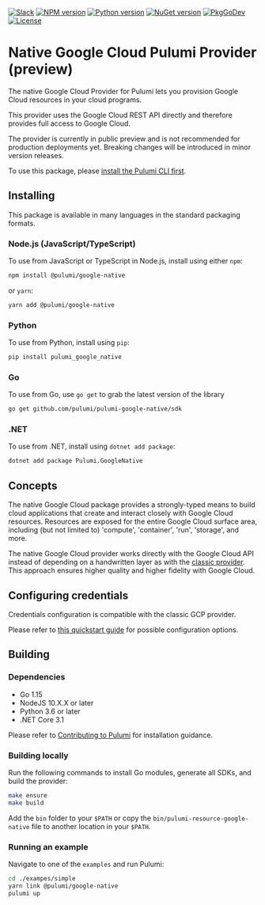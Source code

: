 [![Slack](http://www.pulumi.com/images/docs/badges/slack.svg)](https://slack.pulumi.com)
[![NPM version](https://badge.fury.io/js/%40pulumi%2Fgoogle-native.svg)](https://npmjs.com/package/@pulumi/google-native)
[![Python version](https://badge.fury.io/py/pulumi-google-native.svg)](https://pypi.org/project/pulumi-google-native)
[![NuGet version](https://badge.fury.io/nu/pulumi.googlenative.svg)](https://badge.fury.io/nu/pulumi.googlenative)
[![PkgGoDev](https://pkg.go.dev/badge/github.com/pulumi/pulumi-google-native/sdk/go)](https://pkg.go.dev/github.com/pulumi/pulumi-google-native/sdk/go)
[![License](https://img.shields.io/npm/l/%40pulumi%2Fgoogle-native.svg)](https://github.com/pulumi/pulumi-google-native/blob/master/LICENSE)

# Native Google Cloud Pulumi Provider (preview)

The native Google Cloud Provider for Pulumi lets you provision Google Cloud resources in your cloud programs.

This provider uses the Google Cloud REST API directly and therefore provides full access to Google Cloud.

The provider is currently in public preview and is not recommended for production deployments yet. Breaking changes will be introduced in minor version releases.

To use this package, please [install the Pulumi CLI first](https://pulumi.io/).

## Installing

This package is available in many languages in the standard packaging formats.

### Node.js (JavaScript/TypeScript)

To use from JavaScript or TypeScript in Node.js, install using either `npm`:

```bash
npm install @pulumi/google-native
```

or `yarn`:

```bash
yarn add @pulumi/google-native
```

### Python

To use from Python, install using `pip`:

```bash
pip install pulumi_google_native
```

### Go

To use from Go, use `go get` to grab the latest version of the library

```bash
go get github.com/pulumi/pulumi-google-native/sdk
```

### .NET

To use from .NET, install using `dotnet add package`:

```bash
dotnet add package Pulumi.GoogleNative
```

## Concepts

The native Google Cloud package provides a strongly-typed means to build cloud applications that create
and interact closely with Google Cloud resources.  Resources are exposed for the entire Google Cloud surface area,
including (but not limited to) 'compute', 'container', 'run', 'storage', and more.

The native Google Cloud provider works directly with the Google Cloud API instead of depending on a
handwritten layer as with the [classic provider](https://github.com/pulumi/pulumi-gcp). This approach ensures higher
quality and higher fidelity with Google Cloud.

## Configuring credentials

Credentials configuration is compatible with the classic GCP provider.

Please refer to [this quickstart guide](
https://www.pulumi.com/docs/intro/cloud-providers/google-native/setup/) for possible configuration options.

## Building

### Dependencies

- Go 1.15
- NodeJS 10.X.X or later
- Python 3.6 or later
- .NET Core 3.1

Please refer to [Contributing to Pulumi](https://github.com/pulumi/pulumi/blob/master/CONTRIBUTING.md) for installation
guidance.

### Building locally

Run the following commands to install Go modules, generate all SDKs, and build the provider: 

```bash
make ensure
make build
```

Add the `bin` folder to your `$PATH` or copy the `bin/pulumi-resource-google-native` file to another location in your `$PATH`.

### Running an example

Navigate to one of the `examples` and run Pulumi:

```bash
cd ./exampes/simple
yarn link @pulumi/google-native
pulumi up
```
